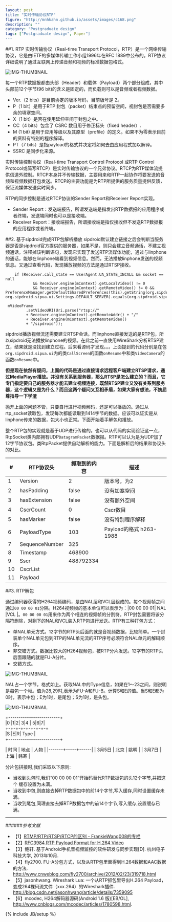 ```yaml
---
layout: post
title: "实时传输协议RTP"
figure: "http://mnhkahn.github.io/assets/images/c168.png"
description: ""
category: "Postgraduate design"
tags: ["Postgraduate design", Paper"]
---
```


##1. RTP
实时传输协议（Real-time Transport Protocol，RTP）是一个网络传输协议，它是由IETF的多媒体传输工作小组1996年在RFC 1889中公布的。RTP协议详细说明了通过互联网上传递音频和视频的标准数据包格式。

![IMG-THUMBNAIL](http://cyeam.qiniudn.com/rtp_rfc1889.png)

每一个RTP数据报都由头部（Header）和载体（Payload）两个部分组成，其中头部前12个字节(96 bit)的含义是固定的，而负载则可以是音频或者视频数据。

+ Ver.（2 bits）是目前协定的版本号码，目前版号是 2。
+ P（1 bit）是用于RTP 封包（packet）结束点的预留空间，视封包是否需要多余的填塞空间。
+ X（1 bit）是否在使用延伸空间于封包之中。.
+ CC（4 bits）包含了 CSRC 数目用于修正标头（fixed header）.
+ M (1 bit) 是用于应用等级以及其原型（profile）的定义。如果不为零表示目前的资料有特别的程序解译。
+ PT（7 bits）是指payload的格式并决定将如何去由应用程式加以解译。
+ SSRC 是同步化来源。

实时传输控制协议（Real-time Transport Control Protocol 或RTP Control Protocol或简写RTCP）是实时传输协议的一个兄弟协议。RTCP为RTP媒体流提供信道外控制。RTCP本身并不传输数据，主要用来和RTP一起协作将要发送的音频和视频数据打包发送。RTCP的主要功能是为RTP所提供的服务质量提供反馈，保证流媒体发送实时同步。

RTP的同步控制是通过RTCP协议的Sender Report和Receiver Report实现。

+ Sender Report：发送端报告，所谓发送端是指发出RTP数据报的应用程序或者终端，发送端同时也可以是接收端。
+ Receiver Report：接收端报告，所谓接收端是指仅接收但不发送RTP数据报的应用程序或者终端。

##2. 基于sipdroid完成RTP包解析播放
sipdroid默认建立链接之后会判断当服务器是否是sipdroid官方提供的服务器，如果不是，则只会建立音频通话，不建立视频通话。注释掉该判断语句，发现它实现了发送RTP流媒体功能，通过与linphone的通话，能够在linphone端看到视频信息。然而，无法播放linphone发送的视频信息。又通过查看代码，发现播放视频的方法是通过RTSP接收。

        if (Receiver.call_state == UserAgent.UA_STATE_INCALL && socket == null
                && Receiver.engine(mContext).getLocalVideo() != 0
                && Receiver.engine(mContext).getRemoteVideo() != 0 && PreferenceManager.getDefaultSharedPreferences(this).getString(org.sipdroid.sipua.ui.Settings.PREF_SERVER, org.sipdroid.sipua.ui.Settings.DEFAULT_SERVER).equals(org.sipdroid.sipua.ui.Settings.DEFAULT_SERVER)))

     mVideoFrame
             .setVideoURI(Uri.parse("rtsp://"
             + Receiver.engine(mContext).getRemoteAddr() + "/"
             + Receiver.engine(mContext).getRemoteVideo()
             + "/sipdroid"));

sipdroid播放视频流还需要建立RTSP会话。而linphone直接发送的是RTP包，所以sipdroid无法播放linphone的视频。在此之前一直使用WireShark分析RTSP建立，结果就是没找到建立过程。后来看源码才发现。。。上面提到的代码分别是在包`org.sipdroid.sipua.ui`内的类`CallScreen`的函数`onResume`中和类`VideoCamera`的函数`onResume`中。

**但是现在依然有疑问，上面的代码是通过直接请求远程客户端建立RTSP请求，通过MediaPlayer播放。并没有关系到服务器，那么RTSP是怎么建立的？而且，它专门指定要自己的服务器才能去建立视频连接，既然RTSP建立又没有关系到服务器，这个逻辑又是为什么？而且这两个疑问又互相矛盾，如果大家有想法，不妨屈尊指导一下学渣**

抛开上面的问题不管，只要自行进行视频解码，还是可以播放的。通过从rtp_socket读取包，发现每次都能读取到1414字节的数据。应该可以证实是从linphone传来的数据，包大小也正常。下面开始着手解包和播放。

整个RTP包的实现就是基于UDP进行传输的。也可以从代码的实现验证这一点，RtpSocket类内部拥有UDP`DatagramPacket`数据报。RTP可以认为是为UDP加了12字节协议包。类RtpPacket提供自动解析的能力。下面是解析后的结果和协议头的对比。

<table class="table table-hover">
        <thead>
          <tr>
            <th>#</th>
            <th>RTP协议头</th>
            <th>抓取到的内容</th>
            <th>描述</th>
          </tr>
        </thead>
        <tbody>
          <tr>
            <td>1</td>
            <td>Version</td>
            <td>2</td>
            <td>版本号，为2</td>
          </tr>
          <tr>
            <td>2</td>
            <td>hasPadding</td>
            <td>false</td>
            <td>没有加塞空间</td>
          </tr>
          <tr>
            <td>3</td>
            <td>hasExtension</td>
            <td>false</td>
            <td>没有额外空间</td>
          </tr>
          <tr>
            <td>4</td>
            <td>CscrCount</td>
            <td>0</td>
            <td>Cscr数目</td>
          </tr>
          <tr>
            <td>5</td>
            <td>hasMarker</td>
            <td>false</td>
            <td>没有特别程序解释</td>
          </tr>
          <tr>
            <td>6</td>
            <td>PayloadType</td>
            <td>103</td>
            <td>Payload的格式 h263-1988</td>
          </tr>
          <tr>
            <td>7</td>
            <td>SequenceNumber</td>
            <td>325</td>
            <td></td>
          </tr>
          <tr>
            <td>8</td>
            <td>Timestamp</td>
            <td>468900</td>
            <td></td>
          </tr>
          <tr>
            <td>9</td>
            <td>Sscr</td>
            <td>488792334</td>
            <td></td>
          </tr>
          <tr>
            <td>10</td>
            <td>CscrList</td>
            <td></td>
            <td></td>
          </tr>
          <tr>
            <td>11</td>
            <td>Payload</td>
            <td></td>
            <td></td>
          </tr>
        </tbody>
      </table>

##3. RTP解包

通过编码器获得的H264视频编码，是由NAL层和VCL层组成的。每个视频帧之间通过`00 00 00 01`分隔。H264视频帧的基本单位可以表示为：|00 00 00 01| NAL |VCL |。`00 00 00 01`用来作为两个相连的视频帧的分割符。RTP封包需要将该分隔符删除，对剩下的NAL和VCL装入RTP包进行发送。RTP有三种打包方式：

+ 单NAL单元方式。12字节的RTP头后面的就是音视频数据，比较简单。一个封装单个NAL单元包到RTP的NAL单元流的RTP序号必须符合NAL单元的解码顺序。
+ 非交错方式。数据比较大的H264视频包，被RTP分片发送。12字节的RTP头后面跟随的就是FU-A分片。
+ 交错方式。

![IMG-THUMBNAIL](http://cyeam.qiniudn.com/nal.png)

NAL占一个字节，格式如上。获取NAL中的Type信息，如果在1～23之间，则说明是每包一个帧。值为28,29时,表示为FU-A和FU-B。计算S和E的值。当S和E都为0时，表示中包；E为1时，是尾包；S为1时，是头包。

![IMG-THUMBNAIL](http://cyeam.qiniudn.com/fu_header_type.png)

+-------------------------+   
 |0 |1|2| 3|4 | 5|6|7|   
+-+-+-+-+-+-+-+-+   
 |S |E|R|  Type       |   
+-------------------------+   

| 时间 | 地点 | 人物 | 
|-------+-----+------| 
| 3月5日 | 北京 | 姚明 | 
| 3月7日 | 上海 | 韩寒 | 

分片包拼接时,我们采取以下原则:

+ 当收到头包时,我们“00 00 00 01”开始码替代RTP数据包的头12个字节,并把这个
缓存设置为未满。
+ 当收到中包,则直接去掉RTP数据包中的前14个字节,写入缓存,同时设置缓存未满。
+ 当收到尾包,同理直接去掉RTP数据包中的前14个字节,写入缓存,设置缓存已满。


---

######*参考文献*
+ 【1】[RTMP/RTP/RTSP/RTCP的区别 - FrankieWang008的专栏](http://blog.csdn.net/frankiewang008/article/details/7665547)
+ 【2】[RFC3984  RTP Payload Format for H.264 Video](http://tools.ietf.org/html/rfc3984)
+ 【3】鲍轩. 基于Android手机音视频监控的软件研发与同步实现[D]. 杭州电子科技大学, 2013年10月.
+ 【4】fly2700. FU-A分包方式，以及从RTP包里面得到H.264数据和AAC数据的方法. http://www.cnweblog.com/fly2700/archive/2012/02/23/319718.html
+ 【5】jasonhwang. Wireshark Lua: 一个从RTP抓包里导出H.264 Payload，变成264裸码流文件（xxx.264）的Wireshark插件. http://blog.csdn.net/jasonhwang/article/details/7359095
+ 【6】mcodec, H264解码器源码(Android 1.6 版)[EB/OL], http://www.cnblogs.com/mcodec/articles/1780598.html.


{% include JB/setup %}
